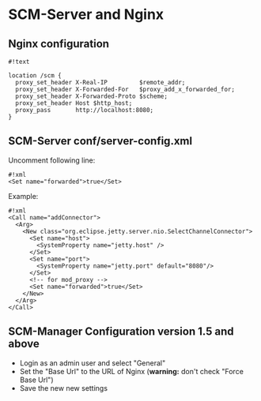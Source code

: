 # SCM-Server and Nginx #

## Nginx configuration ##

```
#!text

location /scm {
  proxy_set_header X-Real-IP         $remote_addr;
  proxy_set_header X-Forwarded-For   $proxy_add_x_forwarded_for;
  proxy_set_header X-Forwarded-Proto $scheme;
  proxy_set_header Host $http_host;
  proxy_pass       http://localhost:8080;
}
```

## SCM-Server conf/server-config.xml ##

Uncomment following line:

```
#!xml
<Set name="forwarded">true</Set>
```

Example:

```
#!xml
<Call name="addConnector">
  <Arg>
    <New class="org.eclipse.jetty.server.nio.SelectChannelConnector">
      <Set name="host">
        <SystemProperty name="jetty.host" />
      </Set>
      <Set name="port">
        <SystemProperty name="jetty.port" default="8080"/>
      </Set>
      <!-- for mod_proxy -->
      <Set name="forwarded">true</Set>
    </New>
  </Arg>
</Call>
```

## SCM-Manager Configuration version 1.5 and above ##
* Login as an admin user and select "General"
* Set the "Base Url" to the URL of Nginx (**warning:** don't check "Force Base Url")
* Save the new new settings
